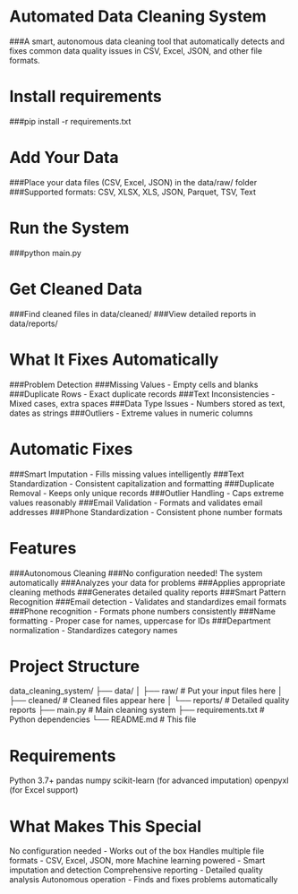 # Automated Data Cleaning System

###A smart, autonomous data cleaning tool that automatically detects and fixes common data quality issues in CSV, Excel, JSON, and other file formats.

# Install requirements
###pip install -r requirements.txt 

# Add Your Data
###Place your data files (CSV, Excel, JSON) in the data/raw/ folder
###Supported formats: CSV, XLSX, XLS, JSON, Parquet, TSV, Text

# Run the System

###python main.py

# Get Cleaned Data
###Find cleaned files in data/cleaned/
###View detailed reports in data/reports/

# What It Fixes Automatically
###Problem Detection
###Missing Values - Empty cells and blanks
###Duplicate Rows - Exact duplicate records
###Text Inconsistencies - Mixed cases, extra spaces
###Data Type Issues - Numbers stored as text, dates as strings
###Outliers - Extreme values in numeric columns

# Automatic Fixes
###Smart Imputation - Fills missing values intelligently
###Text Standardization - Consistent capitalization and formatting
###Duplicate Removal - Keeps only unique records
###Outlier Handling - Caps extreme values reasonably
###Email Validation - Formats and validates email addresses
###Phone Standardization - Consistent phone number formats

# Features
###Autonomous Cleaning
###No configuration needed! The system automatically
###Analyzes your data for problems
###Applies appropriate cleaning methods
###Generates detailed quality reports
###Smart Pattern Recognition
###Email detection - Validates and standardizes email formats
###Phone recognition - Formats phone numbers consistently
###Name formatting - Proper case for names, uppercase for IDs
###Department normalization - Standardizes category names

# Project Structure

data_cleaning_system/
├── data/
│   ├── raw/           # Put your input files here
│   ├── cleaned/       # Cleaned files appear here
│   └── reports/       # Detailed quality reports
├── main.py            # Main cleaning system
├── requirements.txt   # Python dependencies
└── README.md         # This file

# Requirements
Python 3.7+
pandas
numpy
scikit-learn (for advanced imputation)
openpyxl (for Excel support)


# What Makes This Special
No configuration needed - Works out of the box
Handles multiple file formats - CSV, Excel, JSON, more
Machine learning powered - Smart imputation and detection
Comprehensive reporting - Detailed quality analysis
Autonomous operation - Finds and fixes problems automatically
